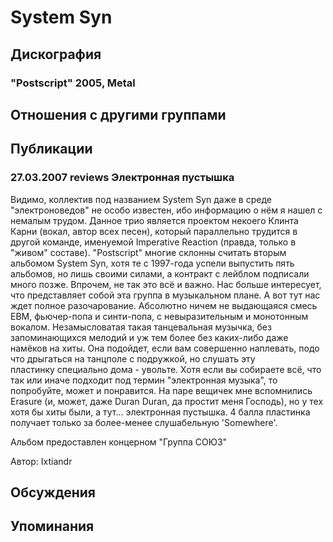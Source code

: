 # System Syn



## Дискография

### "Postscript" 2005, Metal




## Отношения с другими группами


## Публикации

### 27.03.2007 reviews Электронная пустышка

<P>Видимо, коллектив под названием System Syn даже в среде "электроноведов" не особо известен, ибо информацию о нём я нашел с немалым трудом. Данное трио является проектом некоего Клинта Карни (вокал, автор всех песен), который параллельно трудится в другой команде, именуемой&nbsp;Imperative Reaction (правда, только в "живом" составе). "Postscript" многие склонны считать вторым альбомом System Syn, хотя те с 1997-года успели выпустить пять альбомов, но лишь своими силами, а контракт с лейблом подписали много позже. Впрочем, не так это всё и важно. Нас больше интересует, что представляет собой эта группа в музыкальном плане. А вот тут нас ждет полное разочарование. Абсолютно ничем не выдающаяся смесь ЕВМ, фьючер-попа и синти-попа, с невыразительным и монотонным вокалом. Незамысловатая такая танцевальная музычка, без запоминающихся мелодий и уж тем более без каких-либо даже намёков на хиты. Она подойдет, если вам совершенно наплевать, подо что дрыгаться на танцполе с подружкой, но слушать&nbsp;эту пластинку&nbsp;специально дома - увольте. Хотя если вы собираете всё, что так или иначе подходит под термин "электронная музыка", то попробуйте, может и понравится. На паре вещичек мне вспомнились Erasure (и, может, даже Duran Duran, да простит меня Господь), но у тех хотя бы хиты были, а тут... электронная пустышка. 4 балла пластинка получает только за более-менее слушабельную 'Somewhere'.</P>
<P>Альбом предоставлен концерном "Группа СОЮЗ"</P>
Автор: Ixtiandr


## Обсуждения


## Упоминания

